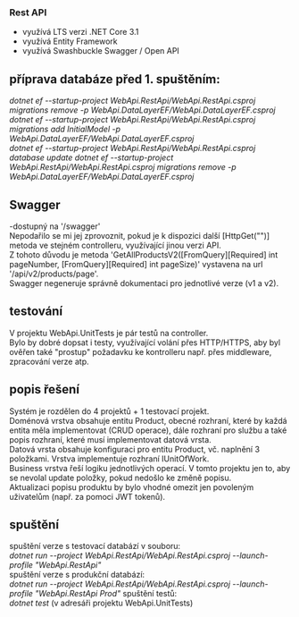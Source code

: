 ### Rest API
- využívá LTS verzi .NET Core 3.1  
- využívá Entity Framework  
- využívá Swashbuckle Swagger / Open API

## příprava databáze před 1. spuštěním:
*dotnet ef --startup-project WebApi.RestApi/WebApi.RestApi.csproj migrations remove -p WebApi.DataLayerEF/WebApi.DataLayerEF.csproj*  
*dotnet ef --startup-project WebApi.RestApi/WebApi.RestApi.csproj migrations add InitialModel -p WebApi.DataLayerEF/WebApi.DataLayerEF.csproj*  
*dotnet ef --startup-project WebApi.RestApi/WebApi.RestApi.csproj database update* 
*dotnet ef --startup-project WebApi.RestApi/WebApi.RestApi.csproj migrations remove -p WebApi.DataLayerEF/WebApi.DataLayerEF.csproj*  

## Swagger
-dostupný na '/swagger'  
Nepodařilo se mi jej zprovoznit, pokud je k dispozici další [HttpGet("")] metoda ve stejném controlleru, využívající jinou verzi API.  
Z tohoto důvodu je metoda 'GetAllProductsV2([FromQuery][Required] int pageNumber, [FromQuery][Required] int pageSize)' vystavena na url '/api/v2/products/page'.  
Swagger negeneruje správně dokumentaci pro jednotlivé verze (v1 a v2).

## testování
V projektu WebApi.UnitTests je pár testů na controller.  
Bylo by dobré dopsat i testy, využívající volání přes HTTP/HTTPS, aby byl ověřen také "prostup" požadavku ke kontrolleru např. přes middleware, zpracování verze atp.  

## popis řešení
Systém je rozdělen do 4 projektů + 1 testovací projekt.  
Doménová vrstva obsahuje entitu Product, obecné rozhraní, které by každá entita měla implementovat (CRUD operace), dále rozhraní pro službu a také popis rozhraní, které musí implementovat datová vrsta.  
Datová vrsta obsahuje konfiguraci pro entitu Product, vč. naplnění 3 položkami. Vrstva implementuje rozhraní IUnitOfWork.  
Business vrstva řeší logiku jednotlivých operací. V tomto projektu jen to, aby se nevolal update položky, pokud nedošlo ke změně popisu.  
Aktualizaci popisu produktu by bylo vhodné omezit jen povoleným uživatelům (např. za pomoci JWT tokenů).  

## spuštění
spuštění verze s testovací databází v souboru:  
*dotnet run --project WebApi.RestApi/WebApi.RestApi.csproj --launch-profile "WebApi.RestApi"*  
spuštění verze s produkční databází:  
*dotnet run --project WebApi.RestApi/WebApi.RestApi.csproj --launch-profile "WebApi.RestApi Prod"*
spuštění testů:  
*dotnet test* (v adresáři projektu WebApi.UnitTests)
